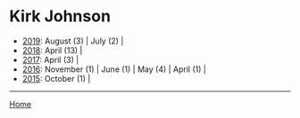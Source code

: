 # Kirk Johnson

  * [2019](./kirk-johnson-2019.md): 
      August (3) | 
      July (2) | 
  * [2018](./kirk-johnson-2018.md): 
      April (13) | 
  * [2017](./kirk-johnson-2017.md): 
      April (3) | 
  * [2016](./kirk-johnson-2016.md): 
      November (1) | 
      June (1) | 
      May (4) | 
      April (1) | 
  * [2015](./kirk-johnson-2015.md): 
      October (1) | 

----

[Home](../)
